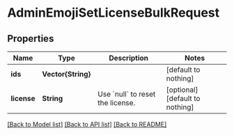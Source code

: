 # AdminEmojiSetLicenseBulkRequest


## Properties
Name | Type | Description | Notes
------------ | ------------- | ------------- | -------------
**ids** | **Vector{String}** |  | [default to nothing]
**license** | **String** | Use &#x60;null&#x60; to reset the license. | [optional] [default to nothing]


[[Back to Model list]](../README.md#models) [[Back to API list]](../README.md#api-endpoints) [[Back to README]](../README.md)


